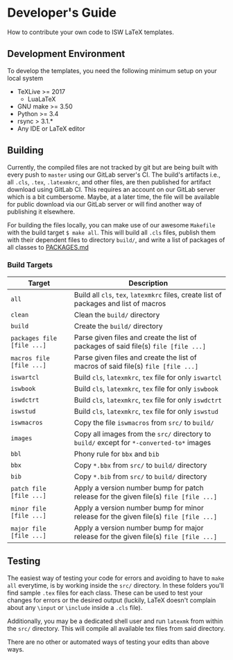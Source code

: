 # Developer's Guide

How to contribute your own code to ISW LaTeX templates.

## Development Environment

To develop the templates, you need the following minimum setup on your local system

* TeXLive >= 2017
  * LuaLaTeX
* GNU make >= 3.50
* Python >= 3.4
* rsync > 3.1.*
* Any IDE or LaTeX editor

## Building

Currently, the compiled files are not tracked by git but are being built with every push to `master` using our GitLab server's CI. The build's artifacts i.e., all `.cls`, `.tex`, `.latexmkrc`, and other files, are then published for artifact download using GitLab CI. This requires an account on our GitLab server which is a bit cumbersome. Maybe, at a later time, the file will be available for public download via our GitLab server or will find another way of publishing it elsewhere.

For building the files locally, you can make use of our awesome `Makefile` with the build target `$ make all`. This will build all `.cls` files, publish them with their dependent files to directory `build/`, and write a list of packages of all classes to [PACKAGES.md](PACKAGES.md)

### Build Targets

| Target | Description |
|--------|-------------|
| `all`    | Build all `cls`, `tex`, `latexmkrc` files, create list of packages and list of macros |
| `clean`  | Clean the `build/` directory |
| `build`  | Create the `build/` directory |
| `packages file [file ...]` | Parse given files and create the list of packages of said file(s) `file [file ...]` |
| `macros file [file ...]` | Parse given files and create the list of macros of said file(s) `file [file ...]` |
| `iswartcl` | Build `cls`, `latexmkrc`, `tex` file for only `iswartcl` |
| `iswbook` | Build `cls`, `latexmkrc`, `tex` file for only `iswbook` |
| `iswdctrt` | Build `cls`, `latexmkrc`, `tex` file for only `iswdctrt` |
| `iswstud` | Build `cls`, `latexmkrc`, `tex` file for only `iswstud` |
| `iswmacros` | Copy the file `iswmacros` from `src/` to `build/` |
| `images` | Copy all images from the `src/` directory to `build/` except for `*-converted-to*` images |
| `bbl` | Phony rule for `bbx` and `bib` |
| `bbx` | Copy `*.bbx` from `src/` to `build/` directory |
| `bib` | Copy `*.bib` from `src/` to `build/` directory |
| `patch file [file ...]` | Apply a version number bump for patch release for the given file(s) `file [file ...]` |
| `minor file [file ...]` | Apply a version number bump for minor release for the given file(s) `file [file ...]` |
| `major file [file ...]` | Apply a version number bump for major release for the given file(s) `file [file ...]` |

## Testing

The easiest way of testing your code for errors and avoiding to have to `make all` everytime, is by working inside the `src/` directory. In these folders you'll find sample `.tex` files for each class. These can be used to test your changes for errors or the desired output (luckily, LaTeX doesn't complain about any `\input` or `\include` inside a `.cls` file).

Additionally, you may be a dedicated shell user and run `latexmk` from within the `src/` directory. This will compile all available tex files from said directory.

There are no other or automated ways of testing your edits than above ways.